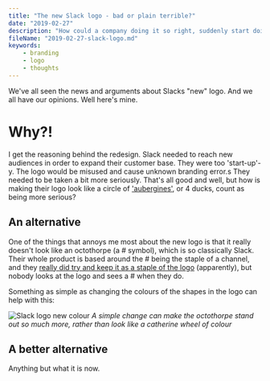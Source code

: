 ```yaml
---
title: "The new Slack logo - bad or plain terrible?"
date: "2019-02-27"
description: "How could a company doing it so right, suddenly start doing it so wrong?"
fileName: "2019-02-27-slack-logo.md"
keywords:
    - branding
    - logo
    - thoughts
---
```


We've all seen the news and arguments about Slacks "new" logo. And we all have our opinions. Well here's mine.

# Why?!

I get the reasoning behind the redesign. Slack needed to reach new audiences in order to expand their customer base. They were too 'start-up'-y. The logo would be misused and cause unknown branding error.s They needed to be taken a bit more seriously. That's all good and well, but how is making their logo look like a circle of ['aubergines'](https://pbs.twimg.com/media/DxEb4tmXQAUMnNk.jpg), or 4 ducks, count as being more serious?

## An alternative

One of the things that annoys me most about the new logo is that it really doesn't look like an octothorpe (a # symbol), which is so classically Slack. Their whole product is based around the # being the staple of a channel, and they [really did try and keep it as a staple of the logo](https://www.pentagram.com/work/slack) (apparently), but nobody looks at the logo and sees a # when they do.

Something as simple as changing the colours of the shapes in the logo can help with this:

![Slack logo new colour](/static/media/src/Blog/src/images/2019-02-27-slack-logo/logo_colour_change.jpg)
*A simple change can make the octothorpe stand out so much more, rather than look like a catherine wheel of colour*

## A better alternative

Anything but what it is now.